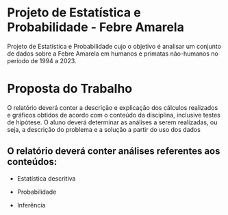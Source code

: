 # Projeto de Estatística e Probabilidade - Febre Amarela
Projeto de Estatística e Probabilidade cujo o objetivo é analisar um conjunto de dados sobre a Febre Amarela em humanos e primatas não-humanos no período de 1994 a 2023.

# Proposta do Trabalho
O relatório deverá conter a descrição e explicação dos cálculos realizados e gráficos obtidos de acordo com o conteúdo da disciplina, inclusive testes de hipótese. O aluno deverá determinar
as análises a serem realizadas, ou seja, a descrição do problema e a solução a partir do uso dos dados 

## O relatório deverá conter análises referentes aos conteúdos:

- Estatística descritiva

- Probabilidade

- Inferência
